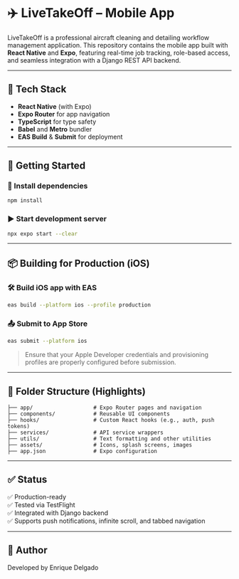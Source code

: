 # ✈️ LiveTakeOff – Mobile App

LiveTakeOff is a professional aircraft cleaning and detailing workflow management application. This repository contains the mobile app built with **React Native** and **Expo**, featuring real-time job tracking, role-based access, and seamless integration with a Django REST API backend.

---

## 📱 Tech Stack

- **React Native** (with Expo)
- **Expo Router** for app navigation
- **TypeScript** for type safety
- **Babel** and **Metro** bundler
- **EAS Build** & **Submit** for deployment

---

## 🚀 Getting Started

### 🔧 Install dependencies
```bash
npm install
```

### ▶️ Start development server
```bash
npx expo start --clear
```

---

## 📦 Building for Production (iOS)

### 🛠️ Build iOS app with EAS
```bash
eas build --platform ios --profile production
```

### 📤 Submit to App Store
```bash
eas submit --platform ios
```

> Ensure that your Apple Developer credentials and provisioning profiles are properly configured before submission.

---

## 📁 Folder Structure (Highlights)

```
├── app/                   # Expo Router pages and navigation
├── components/            # Reusable UI components
├── hooks/                 # Custom React hooks (e.g., auth, push tokens)
├── services/              # API service wrappers
├── utils/                 # Text formatting and other utilities
├── assets/                # Icons, splash screens, images
├── app.json               # Expo configuration
```

---

## ✅ Status

✅ Production-ready  
✅ Tested via TestFlight  
✅ Integrated with Django backend  
✅ Supports push notifications, infinite scroll, and tabbed navigation

---

## 👤 Author

Developed by Enrique Delgado  